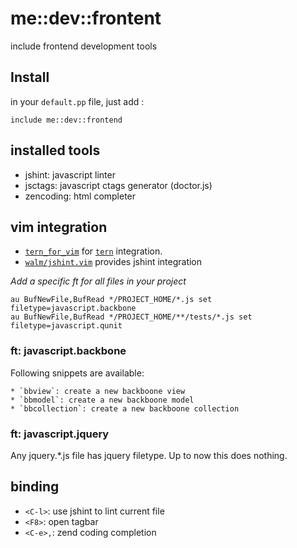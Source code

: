 # me::dev::frontent

include frontend development tools

## Install

in your `default.pp` file, just add :

``` puppet
include me::dev::frontend
```

## installed tools

* jshint: javascript linter
* jsctags: javascript ctags generator (doctor.js)
* zencoding: html completer

## vim integration

* [`tern_for_vim`](https://github.com/marijnh/tern_for_vim) for [`tern`](http://ternjs.net/) integration.
* [`walm/jshint.vim`](https://github.com/walm/jshint.vim) provides jshint integration

_Add a specific ft for all files in your project_

```!puppet
au BufNewFile,BufRead */PROJECT_HOME/*.js set filetype=javascript.backbone
au BufNewFile,BufRead */PROJECT_HOME/**/tests/*.js set filetype=javascript.qunit
```

### ft: javascript.backbone

Following snippets are available:

    * `bbview`: create a new backboone view
    * `bbmodel`: create a new backboone model
    * `bbcollection`: create a new backboone collection

### ft: javascript.jquery

Any jquery.*.js file has jquery filetype. Up to now this does nothing.

## binding

* `<C-l>`: use jshint to lint current file
* `<F8>`: open tagbar
* `<C-e>,`: zend coding completion
